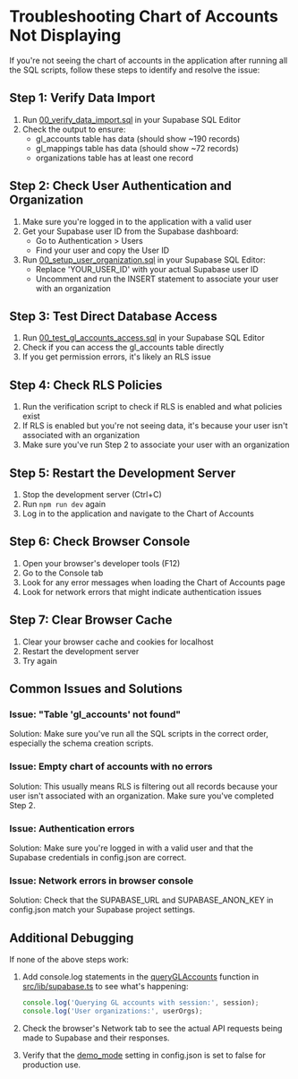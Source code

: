 # Troubleshooting Chart of Accounts Not Displaying

If you're not seeing the chart of accounts in the application after running all the SQL scripts, follow these steps to identify and resolve the issue:

## Step 1: Verify Data Import

1. Run [00_verify_data_import.sql](file:///c:/Users/dell/Desktop/%D9%85%D8%AC%D8%A7%D9%87%D8%AF/%D8%A7%D9%86%D8%AA%D8%A7%D8%AC/wardah-factory/wardah-process-costing/sql/wardah_implementation/00_verify_data_import.sql) in your Supabase SQL Editor
2. Check the output to ensure:
   - gl_accounts table has data (should show ~190 records)
   - gl_mappings table has data (should show ~72 records)
   - organizations table has at least one record

## Step 2: Check User Authentication and Organization

1. Make sure you're logged in to the application with a valid user
2. Get your Supabase user ID from the Supabase dashboard:
   - Go to Authentication > Users
   - Find your user and copy the User ID
3. Run [00_setup_user_organization.sql](file:///c:/Users/dell/Desktop/%D9%85%D8%AC%D8%A7%D9%87%D8%AF/%D8%A7%D9%86%D8%AA%D8%A7%D8%AC/wardah-factory/wardah-process-costing/sql/wardah_implementation/00_setup_user_organization.sql) in your Supabase SQL Editor:
   - Replace 'YOUR_USER_ID' with your actual Supabase user ID
   - Uncomment and run the INSERT statement to associate your user with an organization

## Step 3: Test Direct Database Access

1. Run [00_test_gl_accounts_access.sql](file:///c:/Users/dell/Desktop/%D9%85%D8%AC%D8%A7%D9%87%D8%AF/%D8%A7%D9%86%D8%AA%D8%A7%D8%AC/wardah-factory/wardah-process-costing/sql/wardah_implementation/00_test_gl_accounts_access.sql) in your Supabase SQL Editor
2. Check if you can access the gl_accounts table directly
3. If you get permission errors, it's likely an RLS issue

## Step 4: Check RLS Policies

1. Run the verification script to check if RLS is enabled and what policies exist
2. If RLS is enabled but you're not seeing data, it's because your user isn't associated with an organization
3. Make sure you've run Step 2 to associate your user with an organization

## Step 5: Restart the Development Server

1. Stop the development server (Ctrl+C)
2. Run `npm run dev` again
3. Log in to the application and navigate to the Chart of Accounts

## Step 6: Check Browser Console

1. Open your browser's developer tools (F12)
2. Go to the Console tab
3. Look for any error messages when loading the Chart of Accounts page
4. Look for network errors that might indicate authentication issues

## Step 7: Clear Browser Cache

1. Clear your browser cache and cookies for localhost
2. Restart the development server
3. Try again

## Common Issues and Solutions

### Issue: "Table 'gl_accounts' not found"
Solution: Make sure you've run all the SQL scripts in the correct order, especially the schema creation scripts.

### Issue: Empty chart of accounts with no errors
Solution: This usually means RLS is filtering out all records because your user isn't associated with an organization. Make sure you've completed Step 2.

### Issue: Authentication errors
Solution: Make sure you're logged in with a valid user and that the Supabase credentials in config.json are correct.

### Issue: Network errors in browser console
Solution: Check that the SUPABASE_URL and SUPABASE_ANON_KEY in config.json match your Supabase project settings.

## Additional Debugging

If none of the above steps work:

1. Add console.log statements in the [queryGLAccounts](file:///c:/Users/dell/Desktop/%D9%85%D8%AC%D8%A7%D9%87%D8%AF/%D8%A7%D9%86%D8%AA%D8%A7%D8%AC/wardah-factory/wardah-process-costing/src/lib/supabase.ts#L281-L325) function in [src/lib/supabase.ts](file:///c:/Users/dell/Desktop/%D9%85%D8%AC%D8%A7%D9%87%D8%AF/%D8%A7%D9%86%D8%AA%D8%A7%D8%AC/wardah-factory/wardah-process-costing/src/lib/supabase.ts) to see what's happening:
   ```typescript
   console.log('Querying GL accounts with session:', session);
   console.log('User organizations:', userOrgs);
   ```

2. Check the browser's Network tab to see the actual API requests being made to Supabase and their responses.

3. Verify that the [demo_mode](file:///c:/Users/dell/Desktop/%D9%85%D8%AC%D8%A7%D9%87%D8%AF/%D8%A7%D9%86%D8%AA%D8%A7%D8%AC/wardah-factory/wardah-process-costing/config.json#L35-L35) setting in config.json is set to false for production use.